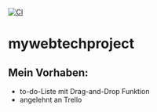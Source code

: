 [![CI](https://github.com/KochSebastianHTW/mywebtechproject/actions/workflows/continiousIntegration.yml/badge.svg)](https://github.com/KochSebastianHTW/mywebtechproject/actions/workflows/continiousIntegration.yml)
# mywebtechproject


## Mein Vorhaben:

* to-do-Liste mit Drag-and-Drop Funktion
* angelehnt an Trello